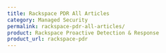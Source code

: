 ```yaml
---
title: Rackspace PDR All Articles
category: Managed Security
permalink: rackspace-pdr-all-articles/
product: Rackspace Proactive Detection & Response
product_url: rackspace-pdr
---
```


